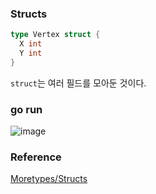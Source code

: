 ### Structs
```go
type Vertex struct {
  X int
  Y int
}
```
`struct`는 여러 필드를 모아둔 것이다.<br>

### go run
![image](https://github.com/user-attachments/assets/156f9b68-a347-4391-8d30-517abf2d9032)


### Reference
[Moretypes/Structs](https://go.dev/tour/moretypes/2)<br>
